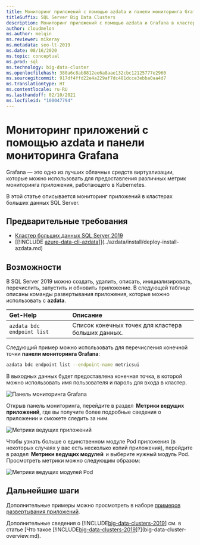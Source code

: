 ```yaml
---
title: Мониторинг приложений с помощью azdata и панели мониторинга Grafana
titleSuffix: SQL Server Big Data Clusters
description: Мониторинг приложений с помощью azdata и Grafana в кластере больших данных SQL Server 2019.
author: cloudmelon
ms.author: melqin
ms.reviewer: mikeray
ms.metadata: seo-lt-2019
ms.date: 08/16/2020
ms.topic: conceptual
ms.prod: sql
ms.technology: big-data-cluster
ms.openlocfilehash: 380a6c8ab8812ee6a8aae132cbc12125777e2960
ms.sourcegitcommit: 917df4ffd22e4a229af7dc481dcce3ebba0aa4d7
ms.translationtype: HT
ms.contentlocale: ru-RU
ms.lasthandoff: 02/10/2021
ms.locfileid: "100047794"
---
```

# <a name="monitor-applications-with-azdata-and-grafana-dashboard"></a>Мониторинг приложений с помощью azdata и панели мониторинга Grafana

Grafana — это одно из лучших облачных средств виртуализации, которые можно использовать для предоставления различных метрик мониторинга приложения, работающего в Kubernetes.  

В этой статье описывается мониторинг приложений в кластерах больших данных SQL Server.

## <a name="prerequisites"></a>Предварительные требования

- [Кластер больших данных SQL Server 2019](deployment-guidance.md)
- [[!INCLUDE [azure-data-cli-azdata](../includes/azure-data-cli-azdata.md)]](../azdata/install/deploy-install-azdata.md)

## <a name="capabilities"></a>Возможности

В SQL Server 2019 можно создать, удалить, описать, инициализировать, перечислить, запустить и обновить приложение. В следующей таблице описаны команды развертывания приложения, которые можно использовать с **azdata**.

|Get-Help |Описание |
|:---|:---|
|`azdata bdc endpoint list` | Список конечных точек для кластера больших данных. |


Следующий пример можно использовать для перечисления конечной точки **панели мониторинга Grafana**:

```bash
azdata bdc endpoint list --endpoint-name metricsui 
```

В выходных данных будет предоставлена конечная точка, в которой можно использовать имя пользователя и пароль для входа в кластер. 

![Панель мониторинга Grafana](media/big-data-cluster-monitor-apps/grafana-dashboard-endpoint.png)


Открыв панель мониторинга, перейдите в раздел  **Метрики ведущих приложений**, где вы получите более подробные сведения о приложении и сможете следить за ним.  

![Метрики ведущих приложений](media/big-data-cluster-monitor-apps/host-apps-metrics.png)


Чтобы узнать больше о единственном модуле Pod приложения (в некоторых случаях у вас есть несколько копий приложения), перейдите в раздел  **Метрики ведущих модулей**  и выберите нужный модуль Pod. Просмотреть метрики можно следующим образом:  

![Метрики ведущих модулей Pod](media/big-data-cluster-monitor-apps/host-pods-metrics.png) 


## <a name="next-steps"></a>Дальнейшие шаги

Дополнительные примеры можно просмотреть в наборе [примеров развертывания приложений](https://aka.ms/sql-app-deploy).

Дополнительные сведения о [!INCLUDE[big-data-clusters-2019](../includes/ssbigdataclusters-ss-nover.md)] см. в статье [Что такое [!INCLUDE[big-data-clusters-2019](../includes/ssbigdataclusters-ver15.md)]?](big-data-cluster-overview.md).